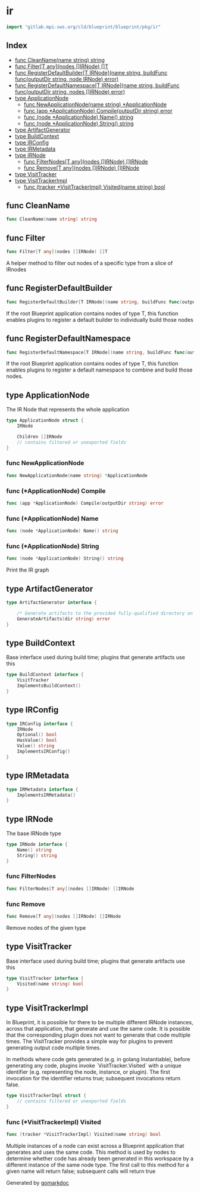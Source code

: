 <!-- Code generated by gomarkdoc. DO NOT EDIT -->

# ir

```go
import "gitlab.mpi-sws.org/cld/blueprint/blueprint/pkg/ir"
```

## Index

- [func CleanName\(name string\) string](<#CleanName>)
- [func Filter\[T any\]\(nodes \[\]IRNode\) \[\]T](<#Filter>)
- [func RegisterDefaultBuilder\[T IRNode\]\(name string, buildFunc func\(outputDir string, node IRNode\) error\)](<#RegisterDefaultBuilder>)
- [func RegisterDefaultNamespace\[T IRNode\]\(name string, buildFunc func\(outputDir string, nodes \[\]IRNode\) error\)](<#RegisterDefaultNamespace>)
- [type ApplicationNode](<#ApplicationNode>)
  - [func NewApplicationNode\(name string\) \*ApplicationNode](<#NewApplicationNode>)
  - [func \(app \*ApplicationNode\) Compile\(outputDir string\) error](<#ApplicationNode.Compile>)
  - [func \(node \*ApplicationNode\) Name\(\) string](<#ApplicationNode.Name>)
  - [func \(node \*ApplicationNode\) String\(\) string](<#ApplicationNode.String>)
- [type ArtifactGenerator](<#ArtifactGenerator>)
- [type BuildContext](<#BuildContext>)
- [type IRConfig](<#IRConfig>)
- [type IRMetadata](<#IRMetadata>)
- [type IRNode](<#IRNode>)
  - [func FilterNodes\[T any\]\(nodes \[\]IRNode\) \[\]IRNode](<#FilterNodes>)
  - [func Remove\[T any\]\(nodes \[\]IRNode\) \[\]IRNode](<#Remove>)
- [type VisitTracker](<#VisitTracker>)
- [type VisitTrackerImpl](<#VisitTrackerImpl>)
  - [func \(tracker \*VisitTrackerImpl\) Visited\(name string\) bool](<#VisitTrackerImpl.Visited>)


<a name="CleanName"></a>
## func CleanName

```go
func CleanName(name string) string
```



<a name="Filter"></a>
## func Filter

```go
func Filter[T any](nodes []IRNode) []T
```

A helper method to filter out nodes of a specific type from a slice of IRnodes

<a name="RegisterDefaultBuilder"></a>
## func RegisterDefaultBuilder

```go
func RegisterDefaultBuilder[T IRNode](name string, buildFunc func(outputDir string, node IRNode) error)
```

If the root Blueprint application contains nodes of type T, this function enables plugins to register a default builder to individually build those nodes

<a name="RegisterDefaultNamespace"></a>
## func RegisterDefaultNamespace

```go
func RegisterDefaultNamespace[T IRNode](name string, buildFunc func(outputDir string, nodes []IRNode) error)
```

If the root Blueprint application contains nodes of type T, this function enables plugins to register a default namespace to combine and build those nodes.

<a name="ApplicationNode"></a>
## type ApplicationNode

The IR Node that represents the whole application

```go
type ApplicationNode struct {
    IRNode

    Children []IRNode
    // contains filtered or unexported fields
}
```

<a name="NewApplicationNode"></a>
### func NewApplicationNode

```go
func NewApplicationNode(name string) *ApplicationNode
```



<a name="ApplicationNode.Compile"></a>
### func \(\*ApplicationNode\) Compile

```go
func (app *ApplicationNode) Compile(outputDir string) error
```



<a name="ApplicationNode.Name"></a>
### func \(\*ApplicationNode\) Name

```go
func (node *ApplicationNode) Name() string
```



<a name="ApplicationNode.String"></a>
### func \(\*ApplicationNode\) String

```go
func (node *ApplicationNode) String() string
```

Print the IR graph

<a name="ArtifactGenerator"></a>
## type ArtifactGenerator



```go
type ArtifactGenerator interface {

    /* Generate artifacts to the provided fully-qualified directory on the local filesystem */
    GenerateArtifacts(dir string) error
}
```

<a name="BuildContext"></a>
## type BuildContext

Base interface used during build time; plugins that generate artifacts use this

```go
type BuildContext interface {
    VisitTracker
    ImplementsBuildContext()
}
```

<a name="IRConfig"></a>
## type IRConfig



```go
type IRConfig interface {
    IRNode
    Optional() bool
    HasValue() bool
    Value() string
    ImplementsIRConfig()
}
```

<a name="IRMetadata"></a>
## type IRMetadata



```go
type IRMetadata interface {
    ImplementsIRMetadata()
}
```

<a name="IRNode"></a>
## type IRNode

The base IRNode type

```go
type IRNode interface {
    Name() string
    String() string
}
```

<a name="FilterNodes"></a>
### func FilterNodes

```go
func FilterNodes[T any](nodes []IRNode) []IRNode
```



<a name="Remove"></a>
### func Remove

```go
func Remove[T any](nodes []IRNode) []IRNode
```

Remove nodes of the given type

<a name="VisitTracker"></a>
## type VisitTracker

Base interface used during build time; plugins that generate artifacts use this

```go
type VisitTracker interface {
    Visited(name string) bool
}
```

<a name="VisitTrackerImpl"></a>
## type VisitTrackerImpl

In Blueprint, it is possible for there to be multiple different IRNode instances, across that application, that generate and use the same code. It is possible that the corresponding plugin does not want to generate that code multiple times. The VisitTracker provides a simple way for plugins to prevent generating output code multiple times.

In methods where code gets generated \(e.g. in golang Instantiable\), before generating any code, plugins invoke \`VisitTracker.Visited\` with a unique identifier \(e.g. representing the node, instance, or plugin\). The first invocation for the identifier returns true; subsequent invocations return false.

```go
type VisitTrackerImpl struct {
    // contains filtered or unexported fields
}
```

<a name="VisitTrackerImpl.Visited"></a>
### func \(\*VisitTrackerImpl\) Visited

```go
func (tracker *VisitTrackerImpl) Visited(name string) bool
```

Multiple instances of a node can exist across a Blueprint application that generates and uses the same code. This method is used by nodes to determine whether code has already been generated in this workspace by a different instance of the same node type. The first call to this method for a given name will return false; subsequent calls will return true

Generated by [gomarkdoc](<https://github.com/princjef/gomarkdoc>)
